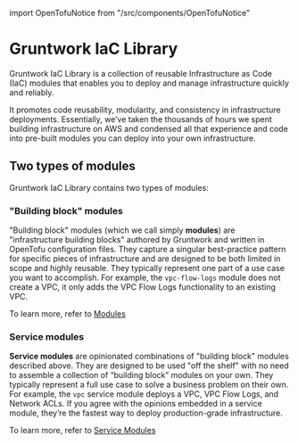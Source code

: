 import OpenTofuNotice from "/src/components/OpenTofuNotice"

# Gruntwork IaC Library

Gruntwork IaC Library is a collection of reusable Infrastructure as Code (IaC) modules that enables you to deploy and manage infrastructure quickly and reliably.

It promotes code reusability, modularity, and consistency in infrastructure deployments. Essentially, we’ve taken the thousands of hours we spent building infrastructure on AWS and condensed all that experience and code into pre-built modules you can deploy into your own infrastructure.

## Two types of modules

Gruntwork IaC Library contains two types of modules:

### "Building block" modules

"Building block" modules (which we call simply **modules**) are "infrastructure building blocks" authored by Gruntwork and written in OpenTofu configuration files. They capture a singular best-practice pattern for specific pieces of infrastructure and are designed to be both limited in scope and highly reusable. They typically represent one part of a use case you want to accomplish. For example, the `vpc-flow-logs` module does not create a VPC, it only adds the VPC Flow Logs functionality to an existing VPC.

To learn more, refer to [Modules](/2.0/docs/library/concepts/modules)

### Service modules

**Service modules** are opinionated combinations of "building block" modules described above. They are designed to be used "off the shelf" with no need to assemble a collection of “building block” modules on your own. They typically represent a full use case to solve a business problem on their own. For example, the `vpc` service module deploys a VPC, VPC Flow Logs, and Network ACLs. If you agree with the opinions embedded in a service module, they’re the fastest way to deploy production-grade infrastructure.

To learn more, refer to [Service Modules](/2.0/docs/library/concepts/service-modules)

